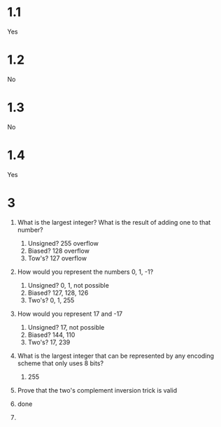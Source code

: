 # 1.1

Yes

# 1.2

No

# 1.3

No

# 1.4

Yes

# 3

1. What is the largest integer? What is the result of adding one to that number?

   1. Unsigned? 255 overflow
   2. Biased? 128 overflow
   3. Tow's? 127 overflow

2. How would you represent the numbers 0, 1, -1?

   1. Unsigned? 0, 1, not possible
   2. Biased? 127, 128, 126
   3. Two's? 0, 1, 255

3. How would you represent 17 and -17

   1. Unsigned? 17, not possible
   2. Biased? 144, 110
   3. Two's? 17, 239

4. What is the largest integer that can be represented by any encoding scheme that only uses 8 bits?

   1. 255

5. Prove that the two's complement inversion trick is valid
6. done
7. 

 


